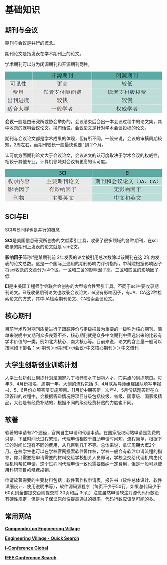 # 基础知识
## 期刊与会议

期刊与会议是并行的概念。

期刊论文是指发表在学术期刊上的论文。

学术期刊可以分为闭源期刊和开源期刊两种。

![](附件/开源期刊与闭源期刊.png)

**会议**一般是由研究所或协会举办的，会议结束后会出一本会议过程中的论文集，其中收录的就叫会议论文。换句话说，会议论文是针对学术会议投稿的论文。

期刊与会议论文都是学术成果的体现，但有所不同。一般来说，会议的审稿周期较短，2周左右，而期刊较长一般最快也要 1到 2个月。

认可度方面期刊论文大于会议论文，会议论文的认可度取决于学术会议的权威性，相较于其他专业，计算机领域对会议有更高的认可度。


![](附件/EI与SCI.png)

## SCI与EI

SCI与EI同样也是并行的概念 

**SCI**是美国信息研究所创办的文献索引工具，收录了很多领域的各种期刊，在sci收录的期刊上发表的论文就是 sci论文。

**影响因子**简称if是某期刊前 2年发表的论文被引用总次数除以该期刊在这 2年内发表的论文总数。这是一个国际上通用的期刊影响力评价指标，中科院根据影响因子将sci收录的文章分为 4个区，一区和二区的影响因子高，三区和四区的影响因子低

**EI**是由美国工程师学会联合会创办的大型综合性索引工具。不同于sci主要收录期刊论文。EI既收录期刊论文也收录会议论文，ei没有影响因子，有JA、CA这2种检索论文的方式，其中JA检索期刊论文、CA检索会议论文。

## 核心期刊

目前学术界对期刊质量进行了跟踪评价与定级把最为重要的一级称为核心期刊。简单来说呢中文期刊众多良莠不齐，核心期刊就是众多中文期刊中筛选出来的比较有学术价值的一类，例如北大核心、南大核心等。目前来说，论文的含金量一般可以按照如下排名：sci期刊＞ei期刊＞ei会议≥中文核心期刊＞＞中文谱刊

## 大学生创新创业训练计划

大学生创新创业训练计划是国家为了培养高水平创新人才，而实施的训练项目。每年3、4月份报名，周期一年。大创的流程包括 3、4月联系导师组建团队填写申报书，5、6月份立项答辩实施项目。11月份中期答辩，次年4、5月份结题答辩在立项答辩的过程中，会根据答辩情况将项目分级包括校级、省级、国家级、国家级精品，大创是有经费补贴的，根据不同的级别经费补贴的力度也不同。

## 软著

软著的申请有2个途径，官网自主申请和代理申请。在国家版权网站申请是免费的只是，下证时间长过程繁琐，代理申请相较于自助申请时间短，流程简单，根据下证的时间长短有不同的费用，从几百到几千不等。总体来说，拿证周期大概2个月。在校学生也可以在学校官网搜索软件著作权，学校一般会有软注申请流程的指导，你只需要把申请需要的材料交给学校相关人员即可，学校会交给代理机构由代理机构帮忙申请，这个过程同代理申请一致也需要缴纳一定费用，但是一般可以使用科研项目的经费报销。

申请软著需要的主要材料包括：软件著作权申请表，报告书（软件总体设计、软件详细设计、使用说明书等），软件源码源程序（每页不少于50行，如果总代码少于 60页则全部提交否则提交前 30页和后 30页）注意虽然申请软注对源代码行数没有硬性规定，但是为了保证原创性提高通过的概率，代码行数应该尽可能的多。

## 常用网站

[**Compendex on Engineering Village**](https://www.elsevier.com/products/engineering-village/databases/compendex)

[**Engineering Village - Quick Search**](https://www.engineeringvillage.com/app/search/quick/)

[**i-Conference Global**](https://www.iconf.org/)

[**IEEE Conference Search**](https://conferences.ieee.org/conferences_events/conferences/search?q=*&subsequent_q=&date=all&from=&to=&region=all&country=all&pos=0&sortorder=desc&sponsor=&sponsor_type=all&state=all&field_of_interest=all&sortfield=relevance)
